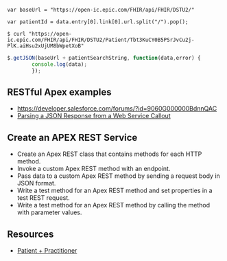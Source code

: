 
`var baseUrl = "https://open-ic.epic.com/FHIR/api/FHIR/DSTU2/"`

`var patientId = data.entry[0].link[0].url.split("/").pop();`

`$ curl "https://open-ic.epic.com/FHIR/api/FHIR/DSTU2/Patient/Tbt3KuCY0B5PSrJvCu2j-PlK.aiHsu2xUjUM8bWpetXoB"`

```javascript
$.getJSON(baseUrl + patientSearchString, function(data,error) {
		console.log(data);
		});
```
## RESTful Apex examples
* https://developer.salesforce.com/forums/?id=9060G000000BdnnQAC
* [Parsing a JSON Response from a Web Service Callout](https://developer.salesforce.com/docs/atlas.en-us.apexcode.meta/apexcode/apex_json_jsonparser.htm)

## Create an APEX REST Service
* Create an Apex REST class that contains methods for each HTTP method.
* Invoke a custom Apex REST method with an endpoint.
* Pass data to a custom Apex REST method by sending a request body in JSON format.
* Write a test method for an Apex REST method and set properties in a test REST request.
* Write a test method for an Apex REST method by calling the method with parameter values.

## Resources
* [Patient + Practitioner](https://open.epic.com/Clinical/FHIR?whereTo=Patient)
